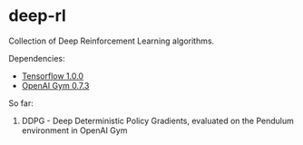 # deep-rl
Collection of Deep Reinforcement Learning algorithms.

Dependencies: 

* [Tensorflow 1.0.0](https://www.tensorflow.org/install/)
* [OpenAI Gym 0.7.3](https://github.com/openai/gym/)

So far: 

1. DDPG - Deep Deterministic Policy Gradients, evaluated on the Pendulum environment in OpenAI Gym
